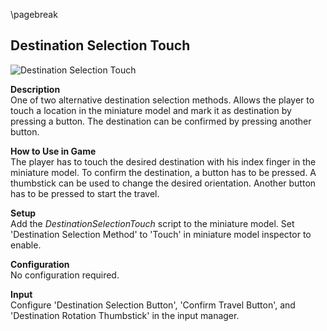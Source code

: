 
\pagebreak

## Destination Selection Touch

![Destination Selection Touch](content/res/SelectDestinationSmall.png)

**Description**  
One of two alternative destination selection methods. Allows the player to touch a location in the miniature model and mark it as destination by pressing a button. The destination can be confirmed by pressing another button.

**How to Use in Game**  
The player has to touch the desired destination with his index finger in the miniature model. To confirm the destination, a button has to be pressed. A thumbstick can be used to change the desired orientation. Another button has to be pressed to start the travel.

**Setup**  
Add the *DestinationSelectionTouch* script to the miniature model. Set 'Destination Selection Method' to 'Touch' in miniature model inspector to enable.

**Configuration**  
No configuration required.

**Input**  
Configure 'Destination Selection Button', 'Confirm Travel Button', and 'Destination Rotation Thumbstick' in the input manager.